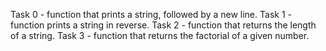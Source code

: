 Task 0 - function that prints a string, followed by a new line.
Task 1 - function prints a string in reverse.
Task 2 - function that returns the length of a string.
Task 3 - function that returns the factorial of a given number.
